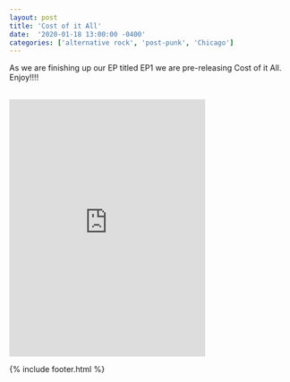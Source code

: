 ```yaml
---
layout: post
title: 'Cost of it All' 
date:  '2020-01-18 13:00:00 -0400'
categories: ['alternative rock', 'post-punk', 'Chicago']
---
```


<p class="publish-three">
As we are finishing up our EP titled EP1 we are pre-releasing Cost of it All. Enjoy!!!!
</p>

<br>


<iframe style="border: 0; width: 350px; height: 460px;" src="https://bandcamp.com/EmbeddedPlayer/track=1472466216/size=large/bgcol=ffffff/linkcol=0687f5/tracklist=false/transparent=true/" seamless><a href="http://elementaj.bandcamp.com/track/cost-of-it-all">Cost of it All by Elementaj</a></iframe>


{% include footer.html %}

